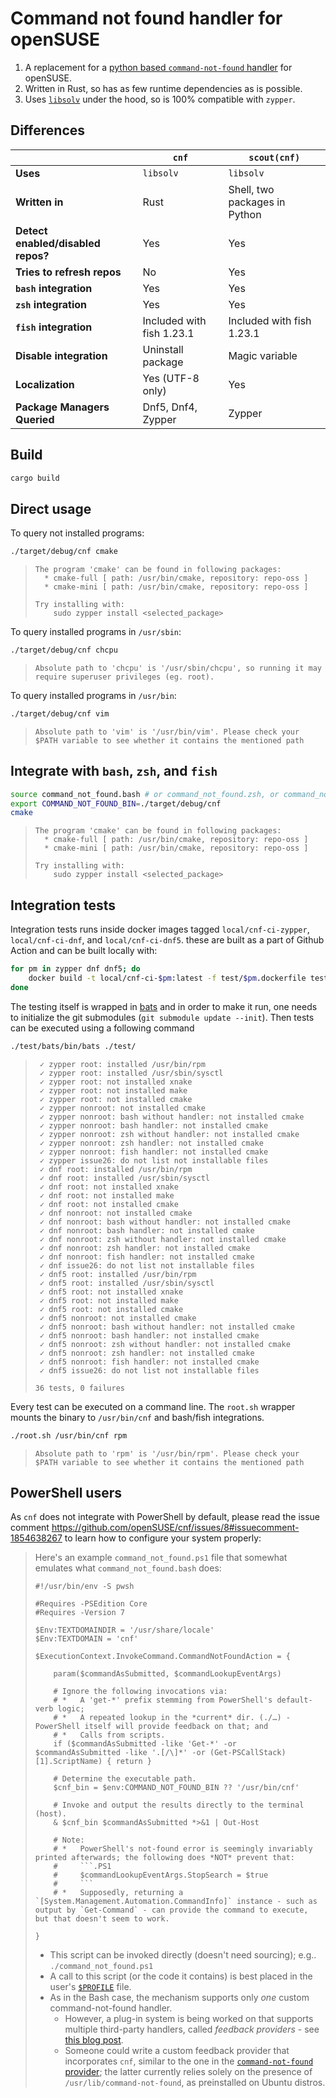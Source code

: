 # **Command not found handler for openSUSE**

1.  A replacement for a [python based `command-not-found` handler](https://github.com/openSUSE/scout/blob/master/handlers/bin/command-not-found) for openSUSE.
2.  Written in Rust, so has as few runtime dependencies as is possible.
3.  Uses [`libsolv`](https://github.com/openSUSE/libsolv) under the hood, so is 100% compatible with `zypper`.

## **Differences**

|                                    | **`cnf`**                 | **`scout(cnf)`**              |
|------------------------------------|---------------------------|-------------------------------|
| **Uses**                           | `libsolv`                 | `libsolv`                     |
| **Written in**                     | Rust                      | Shell, two packages in Python |
| **Detect enabled/disabled repos?** | Yes                       | Yes                           |
| **Tries to refresh repos**         | No                        | Yes                           |
| **`bash` integration**             | Yes                       | Yes                           |
| **`zsh` integration**              | Yes                       | Yes                           |
| **`fish` integration**             | Included with fish 1.23.1 | Included with fish 1.23.1     |
| **Disable integration**            | Uninstall package         | Magic variable                |
| **Localization**                   | Yes (UTF-8 only)          | Yes                           |
| **Package Managers Queried**       | Dnf5, Dnf4, Zypper        | Zypper                        |

## **Build**

```.sh
cargo build
```

## **Direct usage**

To query not installed programs:

```.sh
./target/debug/cnf cmake
```
> ```.log
> The program 'cmake' can be found in following packages:
>   * cmake-full [ path: /usr/bin/cmake, repository: repo-oss ]
>   * cmake-mini [ path: /usr/bin/cmake, repository: repo-oss ]
> 
> Try installing with:
>     sudo zypper install <selected_package>
> ```

To query installed programs in `/usr/sbin`:

```.sh
./target/debug/cnf chcpu
```
> ```.log
> Absolute path to 'chcpu' is '/usr/sbin/chcpu', so running it may require superuser privileges (eg. root).
> ```

To query installed programs in `/usr/bin`:

```.sh
./target/debug/cnf vim
```
> ```.log
> Absolute path to 'vim' is '/usr/bin/vim'. Please check your $PATH variable to see whether it contains the mentioned path
> ```

##  **Integrate with `bash`, `zsh`, and `fish`**

```.sh
source command_not_found.bash # or command_not_found.zsh, or command_not_found.fish
export COMMAND_NOT_FOUND_BIN=./target/debug/cnf
cmake
```
> ```.log
> The program 'cmake' can be found in following packages:
>   * cmake-full [ path: /usr/bin/cmake, repository: repo-oss ]
>   * cmake-mini [ path: /usr/bin/cmake, repository: repo-oss ]
> 
> Try installing with:
>     sudo zypper install <selected_package>
> ```

## **Integration tests**

Integration tests runs inside docker images tagged `local/cnf-ci-zypper`, `local/cnf-ci-dnf`, and `local/cnf-ci-dnf5`. these are built as a part of Github Action and can be built locally with:

```.sh
for pm in zypper dnf dnf5; do
    docker build -t local/cnf-ci-$pm:latest -f test/$pm.dockerfile test
done
```

The testing itself is wrapped in [bats](https://github.com/bats-core/bats-core) and in order to make it run, one needs to initialize the git submodules (`git submodule update --init`). Then tests can be executed using a following command

```.sh
./test/bats/bin/bats ./test/
```
> ```.log
>  ✓ zypper root: installed /usr/bin/rpm
>  ✓ zypper root: installed /usr/sbin/sysctl
>  ✓ zypper root: not installed xnake
>  ✓ zypper root: not installed make
>  ✓ zypper root: not installed cmake
>  ✓ zypper nonroot: not installed cmake
>  ✓ zypper nonroot: bash without handler: not installed cmake
>  ✓ zypper nonroot: bash handler: not installed cmake
>  ✓ zypper nonroot: zsh without handler: not installed cmake
>  ✓ zypper nonroot: zsh handler: not installed cmake
>  ✓ zypper nonroot: fish handler: not installed cmake
>  ✓ zypper issue26: do not list not installable files
>  ✓ dnf root: installed /usr/bin/rpm
>  ✓ dnf root: installed /usr/sbin/sysctl
>  ✓ dnf root: not installed xnake
>  ✓ dnf root: not installed make
>  ✓ dnf root: not installed cmake
>  ✓ dnf nonroot: not installed cmake
>  ✓ dnf nonroot: bash without handler: not installed cmake
>  ✓ dnf nonroot: bash handler: not installed cmake
>  ✓ dnf nonroot: zsh without handler: not installed cmake
>  ✓ dnf nonroot: zsh handler: not installed cmake
>  ✓ dnf nonroot: fish handler: not installed cmake
>  ✓ dnf issue26: do not list not installable files
>  ✓ dnf5 root: installed /usr/bin/rpm
>  ✓ dnf5 root: installed /usr/sbin/sysctl
>  ✓ dnf5 root: not installed xnake
>  ✓ dnf5 root: not installed make
>  ✓ dnf5 root: not installed cmake
>  ✓ dnf5 nonroot: not installed cmake
>  ✓ dnf5 nonroot: bash without handler: not installed cmake
>  ✓ dnf5 nonroot: bash handler: not installed cmake
>  ✓ dnf5 nonroot: zsh without handler: not installed cmake
>  ✓ dnf5 nonroot: zsh handler: not installed cmake
>  ✓ dnf5 nonroot: fish handler: not installed cmake
>  ✓ dnf5 issue26: do not list not installable files
> 
> 36 tests, 0 failures
> ```

Every test can be executed on a command line. The `root.sh` wrapper mounts the
binary to `/usr/bin/cnf` and bash/fish integrations.

```.sh
./root.sh /usr/bin/cnf rpm
```
> ```.log
> Absolute path to 'rpm' is '/usr/bin/rpm'. Please check your $PATH variable to see whether it contains the mentioned path
> ```

## **PowerShell users**

As `cnf` does not integrate with PowerShell by default, please read the issue
comment https://github.com/openSUSE/cnf/issues/8#issuecomment-1854638267 to
learn how to configure your system properly:

<blockQuote>

Here's an example `command_not_found.ps1` file that somewhat emulates what `command_not_found.bash` does:

```.PS1
#!/usr/bin/env -S pwsh

#Requires -PSEdition Core
#Requires -Version 7

$Env:TEXTDOMAINDIR = '/usr/share/locale'
$Env:TEXTDOMAIN = 'cnf'

$ExecutionContext.InvokeCommand.CommandNotFoundAction = {

    param($commandAsSubmitted, $commandLookupEventArgs)

    # Ignore the following invocations via:
    # *   A 'get-*' prefix stemming from PowerShell's default-verb logic;
    # *   A repeated lookup in the *current* dir. (./…) - PowerShell itself will provide feedback on that; and
    # *   Calls from scripts.
    if ($commandAsSubmitted -like 'Get-*' -or $commandAsSubmitted -like '.[/\]*' -or (Get-PSCallStack)[1].ScriptName) { return }

    # Determine the executable path.
    $cnf_bin = $env:COMMAND_NOT_FOUND_BIN ?? '/usr/bin/cnf'

    # Invoke and output the results directly to the terminal (host).
    & $cnf_bin $commandAsSubmitted *>&1 | Out-Host

    # Note:
    # *   PowerShell's not-found error is seemingly invariably printed afterwards; the following does *NOT* prevent that:
    #     ```.PS1
    #     $commandLookupEventArgs.StopSearch = $true
    #     ```
    # *   Supposedly, returning a `[System.Management.Automation.CommandInfo]` instance - such as output by `Get-Command` - can provide the command to execute, but that doesn't seem to work.

}
```

*   This script can be invoked directly (doesn't need sourcing); e.g.. `./command_not_found.ps1`
*   A call to this script (or the code it contains) is best placed in the user's [`$PROFILE`](https://learn.microsoft.com/en-us/powershell/module/microsoft.powershell.core/about/about_Profiles) file.
*   As in the Bash case, the mechanism supports only _one_ custom command-not-found handler.
    *   However, a plug-in system is being worked on that supports multiple third-party handlers, called _feedback providers_ - see [this blog post](https://devblogs.microsoft.com/powershell/what-are-feedback-providers/).
    *   Someone could write a custom feedback provider that incorporates `cnf`, similar to the one in the [`command-not-found` provider](https://github.com/PowerShell/command-not-found); the latter currently relies solely on the presence of `/usr/lib/command-not-found`, as preinstalled on Ubuntu distros.

</blockQuote>
